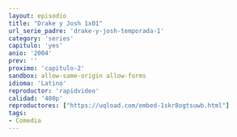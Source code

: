 ```yaml
---
layout: episodio
title: "Drake y Josh 1x01"
url_serie_padre: 'drake-y-josh-temporada-1'
category: 'series'
capitulo: 'yes'
anio: '2004'
prev: ''
proximo: 'capitulo-2'
sandbox: allow-same-origin allow-forms
idioma: 'Latino'
reproductor: 'rapidvideo'
calidad: '480p'
reproductores: ["https://uqload.com/embed-1skr8ogtsuwb.html"]
tags:
- Comedia
---
```












